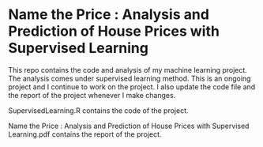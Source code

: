 # Name the Price : Analysis and Prediction of House Prices with Supervised Learning

This repo contains the code and analysis of my machine learning project. The analysis comes under supervised learning method. This is an ongoing project and I continue to work on the project. I also update the code file and the report of the project whenever I make changes.

SupervisedLearning.R contains the code of the project.

Name the Price : Analysis and Prediction of House Prices with Supervised Learning.pdf contains the report of the project.
